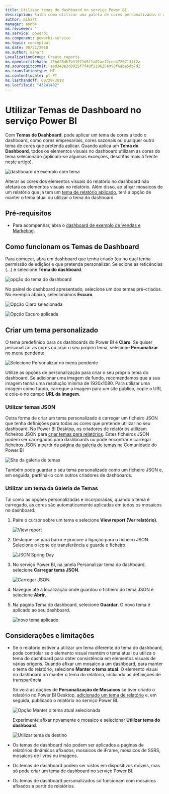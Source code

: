 ```yaml
---
title: Utilizar temas de dashboard no serviço Power BI
description: Saiba como utilizar uma paleta de cores personalizadas e aplicá-la a um dashboard completo no serviço Power BI
author: mihart
manager: annbe
ms.reviewer: ''
ms.service: powerbi
ms.component: powerbi-service
ms.topic: conceptual
ms.date: 08/22/2018
ms.author: mihart
LocalizationGroup: Create reports
ms.openlocfilehash: 25bd28db7b31921d5f1a02ae72cee47207134f2a
ms.sourcegitcommit: aed348a2d0025f7f40f2196254993f6aba5db7d2
ms.translationtype: HT
ms.contentlocale: pt-PT
ms.lasthandoff: 08/29/2018
ms.locfileid: "43241482"
---
```

# <a name="use-dashboard-themes-in-power-bi-service"></a>Utilizar Temas de Dashboard no serviço Power BI
Com **Temas de Dashboard**, pode aplicar um tema de cores a todo o dashboard, como cores empresariais, cores sazonais ou qualquer outro tema de cores que pretenda aplicar. Quando aplica um **Tema do Dashboard**, todos os elementos visuais no dashboard utilizam as cores do tema selecionado (aplicam-se algumas exceções, descritas mais à frente neste artigo).

![dashboard de exemplo com tema](media/service-dashboard-themes/power-bi-full-dashboard-theme.png)

Alterar as cores dos elementos visuais do relatório no dashboard não afetará os elementos visuais no relatório. Além disso, ao afixar mosaicos de um relatório que já tem um [tema de relatório aplicado](desktop-report-themes.md), terá a opção de manter o tema atual ou utilizar o tema do dashboard.


## <a name="prerequisites"></a>Pré-requisitos
* Para acompanhar, abra o [dashboard de exemplo de Vendas e Marketing](sample-datasets.md).


## <a name="how-dashboard-themes-work"></a>Como funcionam os Temas de Dashboard
Para começar, abra um dashboard que tenha criado (ou no qual tenha permissão de edição) e que pretenda personalizar. Selecione as reticências (...) e selecione **Tema do dashboard**. 

![opção do tema do dashboard](media/service-dashboard-themes/power-bi-dashboard-theme.png)

No painel do dashboard apresentado, selecione um dos temas pré-criados.  No exemplo abaixo, selecionámos **Escuro**.

![Opção Claro selecionada](media/service-dashboard-themes/power-bi-theme-menu.png)

![Opção Escuro aplicada](media/service-dashboard-themes/power-bi-theme-dark.png)

## <a name="create-a-custom-theme"></a>Criar um tema personalizado

O tema predefinido para os dashboards do Power BI é **Claro**. Se quiser personalizar as cores ou criar o seu próprio tema, selecione **Personalizar** no menu pendente. 

![Selecione Personalizar no menu pendente](media/service-dashboard-themes/power-bi-theme-custom.png)

Utilize as opções de personalização para criar o seu próprio tema do dashboard. Se adicionar uma imagem de fundo, recomendamos que a sua imagem tenha uma resolução mínima de 1920x1080. Para utilizar uma imagem como fundo, carregue a imagem para um site público, copie o URL e cole-o no campo **URL da imagem**. 

### <a name="using-json-themes"></a>Utilizar temas JSON
Outra forma de criar um tema personalizado é carregar um ficheiro JSON que tenha definições para todas as cores que pretende utilizar no seu dashboard. No Power BI Desktop, os criadores de relatórios utilizam ficheiros JSON para [criar temas para relatórios](desktop-report-themes.md). Estes ficheiros JSON podem ser carregados para dashboards ou pode encontrar e carregar ficheiros JSON a partir da [página da galeria de temas](https://community.powerbi.com/t5/Themes-Gallery/bd-p/ThemesGallery) na Comunidade do Power BI 

![Site da galeria de temas](media/service-dashboard-themes/power-bi-theme-gallery.png)

Também pode guardar o seu tema personalizado como um ficheiro JSON e, em seguida, partilhá-lo com outros criadores de dashboards. 

### <a name="use-a-theme-from-the-theme-gallery"></a>Utilizar um tema da Galeria de Temas

Tal como as opções personalizadas e incorporadas, quando o tema é carregado, as cores são automaticamente aplicadas em todos os mosaicos no dashboard. 

1. Paire o cursor sobre um tema e selecione **View report (Ver relatório)**.

    ![View report](media/service-dashboard-themes/power-bi-choose-theme.png)

2. Desloque-se para baixo e procure a ligação para o ficheiro JSON.  Selecione o ícone de transferência e guarde o ficheiro.

    ![JSON Spring Day](media/service-dashboard-themes/power-bi-theme-json.png)

3. No serviço Power BI, na janela Personalizar tema do dashboard, selecione **Carregar tema JSON**.

    ![Carregar JSON](media/service-dashboard-themes/power-bi-upload-theme.png)

4. Navegue até à localização onde guardou o ficheiro do tema JSON e selecione **Abrir**.

5. Na página Tema do dashboard, selecione **Guardar**. O novo tema é aplicado ao seu dashboard.

    ![novo tema aplicado](media/service-dashboard-themes/power-bi-json.png)

## <a name="considerations-and-limitations"></a>Considerações e limitações

* Se o relatório estiver a utilizar um tema diferente do tema do dashboard, pode controlar se o elemento visual mantém o tema atual ou utiliza o tema do dashboard para obter consistência em elementos visuais de várias origens. Quando afixar um mosaico a um dashboard, para manter o tema do relatório, selecione **Manter o tema atual**. O elemento visual no dashboard irá manter o tema do relatório, incluindo as definições de transparência. 

    Só verá as opções de **Personalização de Mosaicos** se tiver criado o relatório no Power BI Desktop, [adicionado um tema de relatório](desktop-report-themes.md) e, em seguida, publicado o relatório no serviço Power BI. 

    ![Opção Manter o tema atual selecionada](media/service-dashboard-themes/power-bi-keep-current.png)

    Experimente afixar novamente o mosaico e selecionar **Utilizar tema do dashboard**.

    ![Utilizar tema de destino](media/service-dashboard-themes/power-bi-use-destination.png)

* Os temas de dashboard não podem ser aplicados a páginas de relatórios dinâmicos afixados, mosaicos de iFrame, mosaicos de SSRS, mosaicos de livros ou imagens.
* Os temas de dashboard podem ser vistos em dispositivos móveis, mas só pode criar um tema de dashboard no serviço Power BI. 
* Os temas de dashboard personalizados só funcionam com mosaicos afixados a partir de relatórios. 

